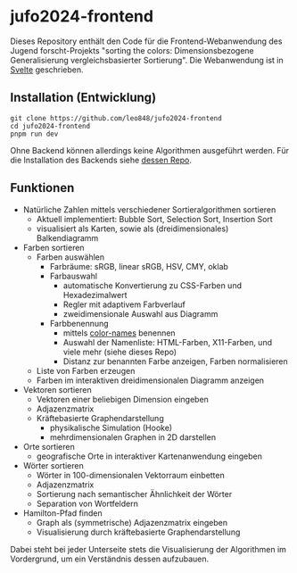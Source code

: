 # jufo2024-frontend

Dieses Repository enthält den Code für die Frontend-Webanwendung des Jugend forscht-Projekts "sorting the colors: Dimensionsbezogene Generalisierung vergleichsbasierter Sortierung". Die Webanwendung ist in [Svelte](svelte.dev) geschrieben.

## Installation (Entwicklung)

```
git clone https://github.com/leo848/jufo2024-frontend
cd jufo2024-frontend
pnpm run dev
```

Ohne Backend können allerdings keine Algorithmen ausgeführt werden. Für die Installation des Backends siehe [dessen Repo](https://github.com/leo848/jufo2024-backend).

## Funktionen

- Natürliche Zahlen mittels verschiedener Sortieralgorithmen sortieren
  - Aktuell implementiert: Bubble Sort, Selection Sort, Insertion Sort
  - visualisiert als Karten, sowie als (dreidimensionales) Balkendiagramm
- Farben sortieren
  - Farben auswählen
    - Farbräume: sRGB, linear sRGB, HSV, CMY, oklab
    - Farbauswahl
      - automatische Konvertierung zu CSS-Farben und Hexadezimalwert
      - Regler mit adaptivem Farbverlauf
      - zweidimensionale Auswahl aus Diagramm
    - Farbbenennung
      - mittels [color-names](https://github.com/meodai/color-names) benennen
      - Auswahl der Namenliste: HTML-Farben, X11-Farben, und viele mehr (siehe dieses Repo)
      - Distanz zur benannten Farbe anzeigen, Farben normalisieren
  - Liste von Farben erzeugen
  - Farben im interaktiven dreidimensionalen Diagramm anzeigen
- Vektoren sortieren
  - Vektoren einer beliebigen Dimension eingeben
  - Adjazenzmatrix
  - Kräftebasierte Graphendarstellung
    - physikalische Simulation (Hooke)
    - mehrdimensionalen Graphen in 2D darstellen
- Orte sortieren
  - geografische Orte in interaktiver Kartenanwendung eingeben
- Wörter sortieren
  - Wörter in 100-dimensionalen Vektorraum einbetten
  - Adjazenzmatrix
  - Sortierung nach semantischer Ähnlichkeit der Wörter
  - Separation von Wortfeldern
- Hamilton-Pfad finden
  - Graph als (symmetrische) Adjazenzmatrix eingeben
  - Visualisierung durch kräftebasierte Graphendarstellung

Dabei steht bei jeder Unterseite stets die Visualisierung der Algorithmen im Vordergrund, um ein Verständnis dessen aufzubauen.
